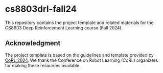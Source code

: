 # cs8803drl-fall24

This repository contains the project template and related materials for the CS8803 Deep Reinforcement Learning course (Fall 2024).

## Acknowledgment
The project template is based on the guidelines and template provided by [CoRL 2024](https://www.corl.org/contributions/instruction-for-authors). We thank the Conference on Robot Learning (CoRL) organizers for making these resources available.
